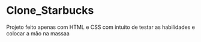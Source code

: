 # Clone_Starbucks

Projeto feito apenas com HTML e CSS com intuito de testar as habilidades e colocar a mão na massaa
